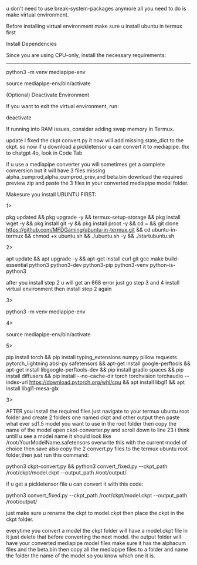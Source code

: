 

u don't need to use break-system-packages anymore all you need to do is make virtual environment.



Before installing virtual environment
make sure u install ubuntu in termux first 



Install Dependencies

Since you are using CPU-only, install the necessary requirements:


---
python3 -m venv mediapipe-env 

source mediapipe-env/bin/activate






(Optional) Deactivate Environment

If you want to exit the virtual environment, run:

deactivate 

If running into RAM issues, consider adding swap memory in Termux.




update I fixed the ckpt convert.py it now will add missing state_dict to the ckpt. so now if u download a pickletensor u can convert it to mediapipe. thx to chatgpt 4o, look in Code Tab




if u use a mediapipe converter you will sometimes get a complete conversion but it will have 3 files missing alpha_cumprod,alpha_cumprod_prev,and beta.bin
download the required preview zip and paste the 3 files in your converted mediapipe model folder. 


Makesure you install UBUNTU FIRST:

1>

pkg updated && pkg upgrade -y && termux-setup-storage && pkg install wget -y && pkg install git -y && pkg install proot -y && cd ~ && git clone https://github.com/MFDGaming/ubuntu-in-termux.git && cd ubuntu-in-termux && chmod +x ubuntu.sh && ./ubuntu.sh -y && ./startubuntu.sh

2>

apt update && apt upgrade -y && apt-get install curl git gcc make build-essential python3 python3-dev python3-pip python3-venv python-is-python3

after you install step 2 u will get an 668 error just go step 3 and 4 install virtual environment then install step 2 again 

3>

python3 -m venv mediapipe-env

4>

source mediapipe-env/bin/activate



5>

pip install torch && pip install typing_extensions numpy pillow requests pytorch_lightning absl-py safetensors && apt-get install google-perftools && apt-get install libgoogle-perftools-dev && pip install gradio spaces && pip install diffusers && pip install --no-cache-dir torch torchvision torchaudio --index-url https://download.pytorch.org/whl/cpu && apt install libgl1 && apt install libgl1-mesa-glx





3>

AFTER you install the required files just navigate to your termux ubuntu root folder
and create 2 folders one named ckpt and other output then paste what ever sd1.5 model you want to use in the root folder then copy the name of the model open ckpt-converter.py and scroll down to line 23 i think untill u see a model name it should look like /root/YourModelName.safetensors overwrite this with the current model of choice then save also copy the 2 convert.py files to the termux ubuntu root folder,then just run this command:

python3 ckpt-convert.py && python3 convert_fixed.py --ckpt_path /root/ckpt/model.ckpt --output_path /root/output/

if u get a pickletensor file u can convert it with this code:

 python3 convert_fixed.py --ckpt_path /root/ckpt/model.ckpt --output_path /root/output/ 

just make sure u rename the ckpt to model.ckpt then place the ckpt in the ckpt folder.




everytime you convert a model the ckpt folder will have a model.ckpt file in it just delete that before converting the next model.
the output folder will have your converted mediapipe model files make sure it has the alphacum files and the beta.bin then copy all the mediapipe files to a folder and name the folder the name of the model so you know which one it is. 








